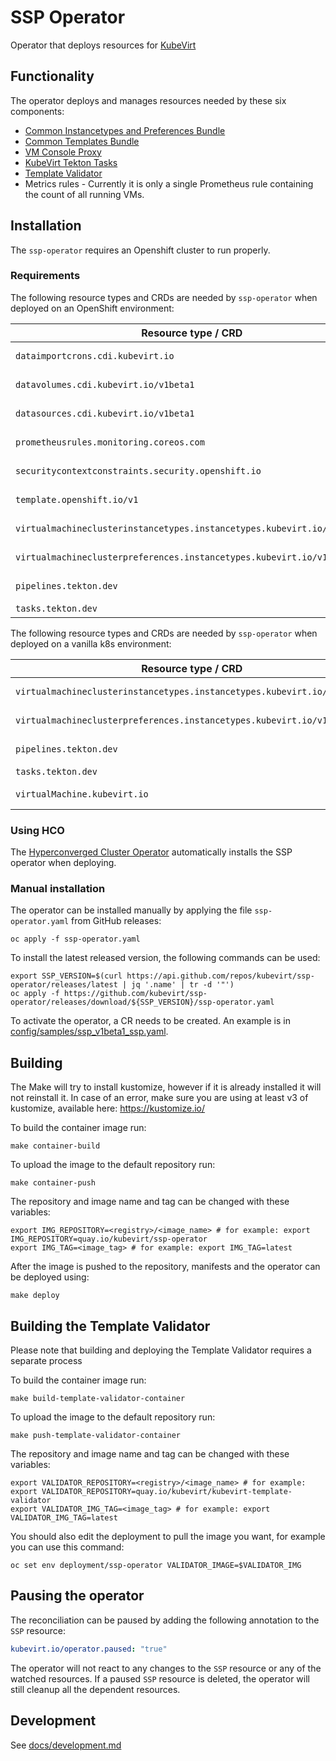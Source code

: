 # SSP Operator
Operator that deploys resources for [KubeVirt](https://kubevirt.io)

## Functionality

The operator deploys and manages resources needed by these six components:

- [Common Instancetypes and Preferences Bundle](https://github.com/kubevirt/common-instancetypes/)
- [Common Templates Bundle](https://github.com/kubevirt/common-templates)
- [VM Console Proxy](https://github.com/kubevirt/vm-console-proxy)
- [KubeVirt Tekton Tasks](https://github.com/kubevirt/kubevirt-tekton-tasks)
- [Template Validator](https://github.com/kubevirt/ssp-operator/tree/master/internal/template-validator)
- Metrics rules - Currently it is only a single Prometheus rule containing the count of all running VMs.

## Installation

The `ssp-operator` requires an Openshift cluster to run properly.

### Requirements

The following resource types and CRDs are needed by `ssp-operator` when deployed on an OpenShift environment:

| Resource type / CRD                                                     | Needed by                                                                 |
| ------------------------------------------------------------------------| --------------------------------------------------------------------------|
| `dataimportcrons.cdi.kubevirt.io`                                       | `data-sources` operand (Kind `DataImportCron`)                            |
| `datavolumes.cdi.kubevirt.io/v1beta1`                                   | `data-sources` operand (Kind `DataVolume` and `DataVolumeSource`)         |
| `datasources.cdi.kubevirt.io/v1beta1`                                   | `data-sources` operand (Kind `DataSource`)                                |
| `prometheusrules.monitoring.coreos.com`                                 | `metrics` operand (Kind `PrometheusRule`)                                 |
| `securitycontextconstraints.security.openshift.io`                      | `node-labeller` operand (Kind `SecurityContextConstraints`)               |
| `template.openshift.io/v1`                                              | `common-templates` operand (Kind `Template`)                              |
| `virtualmachineclusterinstancetypes.instancetypes.kubevirt.io/v1alpha2` | `common-instancetypes` operand (Kind `VirtualMachineClusterInstancetype`) |
| `virtualmachineclusterpreferences.instancetypes.kubevirt.io/v1alpha2`   | `common-instancetypes` operand (Kind `VirtualMachineClusterPreference`)   |
| `pipelines.tekton.dev`                                                  | `tekton-pipelines` operand (Kind `Pipeline`)                              |
| `tasks.tekton.dev`                                                      | `tekton-tasks` operand (Kind `Task`)                                      |

The following resource types and CRDs are needed by `ssp-operator` when deployed on a vanilla k8s environment:

| Resource type / CRD                                                     | Needed by                                                                 |
| ------------------------------------------------------------------------| --------------------------------------------------------------------------|
| `virtualmachineclusterinstancetypes.instancetypes.kubevirt.io/v1alpha2` | `common-instancetypes` operand (Kind `VirtualMachineClusterInstancetype`) |
| `virtualmachineclusterpreferences.instancetypes.kubevirt.io/v1alpha2`   | `common-instancetypes` operand (Kind `VirtualMachineClusterPreference`)   |
| `pipelines.tekton.dev`                                                  | `tekton-pipelines` operand (Kind `Pipeline`)                              |
| `tasks.tekton.dev`                                                      | `tekton-tasks` operand (Kind `Task`)                                      |
| `virtualMachine.kubevirt.io`                                            | `vm-controller` operand (Kind `VirtualMachine`)                           |

### Using HCO

The [Hyperconverged Cluster Operator](https://github.com/kubevirt/hyperconverged-cluster-operator) automatically installs the SSP operator when deploying.

### Manual installation

The operator can be installed manually by applying the file `ssp-operator.yaml` from GitHub releases:
```shell
oc apply -f ssp-operator.yaml
```

To install the latest released version, the following commands can be used:
```shell
export SSP_VERSION=$(curl https://api.github.com/repos/kubevirt/ssp-operator/releases/latest | jq '.name' | tr -d '"')
oc apply -f https://github.com/kubevirt/ssp-operator/releases/download/${SSP_VERSION}/ssp-operator.yaml
```

To activate the operator, a CR needs to be created.
An example is in [config/samples/ssp_v1beta1_ssp.yaml](config/samples/ssp_v1beta1_ssp.yaml).

## Building

The Make will try to install kustomize, however if it is already installed it will not reinstall it.
In case of an error, make sure you are using at least v3 of kustomize, available here: https://kustomize.io/

To build the container image run:
```shell
make container-build
```

To upload the image to the default repository run:
```shell
make container-push
```

The repository and image name and tag can be changed
with these variables:
```shell
export IMG_REPOSITORY=<registry>/<image_name> # for example: export IMG_REPOSITORY=quay.io/kubevirt/ssp-operator
export IMG_TAG=<image_tag> # for example: export IMG_TAG=latest
```

After the image is pushed to the repository,
manifests and the operator can be deployed using:
```shell
make deploy
```
## Building the Template Validator
Please note that building and deploying the Template Validator requires a separate process

To build the container image run:
```shell
make build-template-validator-container
```

To upload the image to the default repository run:
```shell
make push-template-validator-container
```

The repository and image name and tag can be changed
with these variables:
```shell
export VALIDATOR_REPOSITORY=<registry>/<image_name> # for example: export VALIDATOR_REPOSITORY=quay.io/kubevirt/kubevirt-template-validator
export VALIDATOR_IMG_TAG=<image_tag> # for example: export VALIDATOR_IMG_TAG=latest
```

You should also edit the deployment to pull the image you want, for example you can use this command:
```shell
oc set env deployment/ssp-operator VALIDATOR_IMAGE=$VALIDATOR_IMG
```

## Pausing the operator

The reconciliation can be paused by adding the following
annotation to the `SSP` resource:
```yaml
kubevirt.io/operator.paused: "true"
```
The operator will not react to any changes to the `SSP` resource
or any of the watched resources. If a paused `SSP` resource is deleted,
the operator will still cleanup all the dependent resources.

## Development

See [docs/development.md](docs/development.md)
